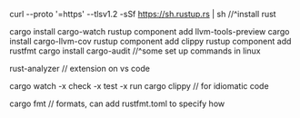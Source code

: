 curl --proto '=https' --tlsv1.2 -sSf https://sh.rustup.rs | sh
//^install rust

cargo install cargo-watch
rustup component add llvm-tools-preview
cargo install cargo-llvm-cov
rustup component add clippy
rustup component add rustfmt
cargo install cargo-audit
//^some set up commands in linux

rust-analyzer // extension on vs code

cargo watch -x check -x test -x run
cargo clippy // for idiomatic code

cargo fmt // formats, can add rustfmt.toml to specify how
